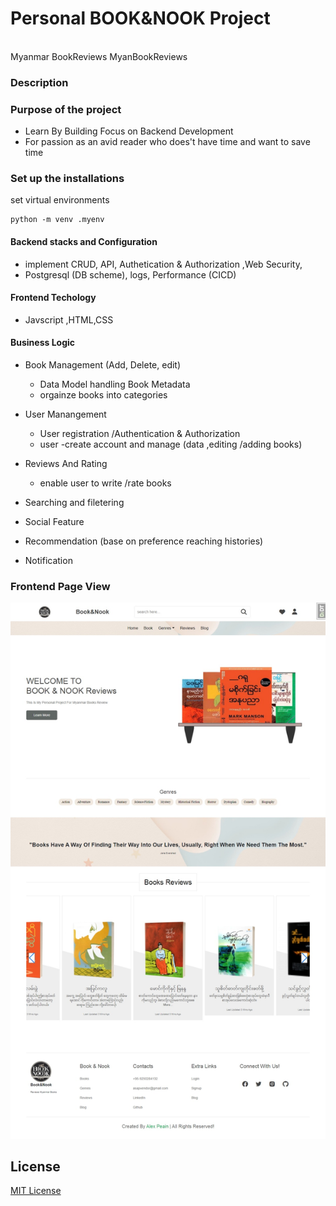 # Personal BOOK&NOOK Project

<br> Myanmar BookReviews MyanBookReviews

### Description
### Purpose of the project

- Learn By Building Focus on Backend Development
- For passion as an avid reader who does't have time and want to save time

### Set up the installations
set virtual environments
```
python -m venv .myenv
```


#### Backend stacks and Configuration

- implement CRUD, API, Authetication & Authorization ,Web Security,
- Postgresql (DB scheme), logs, Performance (CICD)

#### Frontend Techology

- Javscript ,HTML,CSS

#### Business Logic

- Book Management (Add, Delete, edit)

  - Data Model handling Book Metadata
  - orgainze books into categories

- User Manangement

  - User registration /Authentication & Authorization
  - user -create account and manage (data ,editing /adding books)

- Reviews And Rating
  - enable user to write /rate books
- Searching and filetering

- Social Feature
- Recommendation (base on preference reaching histories)
- Notification

### Frontend Page View

![HomepageView](static/images/HomepageView.jpeg)

## License

[MIT License](LICENSE)
